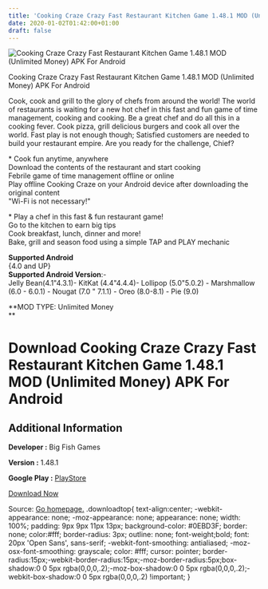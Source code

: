 ```yaml
---
title: 'Cooking Craze Crazy Fast Restaurant Kitchen Game 1.48.1 MOD (Unlimited Money) APK For Android'
date: 2020-01-02T01:42:00+01:00
draft: false
---
```


![Cooking Craze Crazy Fast Restaurant Kitchen Game 1.48.1 MOD (Unlimited Money) APK For Android](https://i0.wp.com/apkhome.net/wp-content/uploads/2019/11/Cooking-Craze-Crazy-Fast-Restaurant-Kitchen-Game-1.48.1-MOD-Unlimited-Money.png "Cooking Craze Crazy Fast Restaurant Kitchen Game 1.48.1 MOD (Unlimited Money) APK For Android")

  

Cooking Craze Crazy Fast Restaurant Kitchen Game 1.48.1 MOD (Unlimited Money) APK For Android

Cook, cook and grill to the glory of chefs from around the world! The world of restaurants is waiting for a new hot chef in this fast and fun game of time management, cooking and cooking. Be a great chef and do all this in a cooking fever. Cook pizza, grill delicious burgers and cook all over the world. Fast play is not enough though; Satisfied customers are needed to build your restaurant empire. Are you ready for the challenge, Chief?

\* Cook fun anytime, anywhere  
Download the contents of the restaurant and start cooking  
Febrile game of time management offline or online  
Play offline Cooking Craze on your Android device after downloading the original content  
"Wi-Fi is not necessary!"

\* Play a chef in this fast & fun restaurant game!  
Go to the kitchen to earn big tips  
Cook breakfast, lunch, dinner and more!  
Bake, grill and season food using a simple TAP and PLAY mechanic

**Supported Android**  
{4.0 and UP}  
**Supported Android Version**:-  
Jelly Bean(4.1"4.3.1)- KitKat (4.4"4.4.4)- Lollipop (5.0"5.0.2) - Marshmallow (6.0 - 6.0.1) - Nougat (7.0 " 7.1.1) - Oreo (8.0-8.1) - Pie (9.0)

**MOD TYPE: Unlimited Money  
**

Download Cooking Craze Crazy Fast Restaurant Kitchen Game 1.48.1 MOD (Unlimited Money) APK For Android
======================================================================================================

Additional Information
----------------------

**Developer :** Big Fish Games

**Version :** 1.48.1

**Google Play :** [PlayStore](https://play.google.com/store/apps/details?id=com.bigfishgames.cookingcrazegooglef2p)

  

[Download Now](https://store4app.co/post/cooking-craze-crazy-fast-restaurant-kitchen-game-1-48-1-mod-unlimited-money-apk-for-android_1573678777)

  
Source: [Go homepage.](https://store4app.co/post/cooking-craze-crazy-fast-restaurant-kitchen-game-1-48-1-mod-unlimited-money-apk-for-android_1573678777) .downloadtop{ text-align:center; -webkit-appearance: none; -moz-appearance: none; appearance: none; width: 100%; padding: 9px 9px 11px 13px; background-color: #0EBD3F; border: none; color:#fff; border-radius: 3px; outline: none; font-weight;bold; font: 20px 'Open Sans', sans-serif; -webkit-font-smoothing: antialiased; -moz-osx-font-smoothing: grayscale; color: #fff; cursor: pointer; border-radius:15px;-webkit-border-radius:15px;-moz-border-radius:5px;box-shadow:0 0 5px rgba(0,0,0,.2);-moz-box-shadow:0 0 5px rgba(0,0,0,.2);-webkit-box-shadow:0 0 5px rgba(0,0,0,.2) !important; }